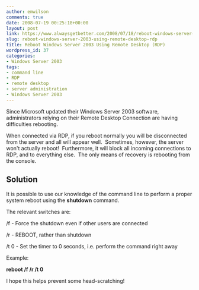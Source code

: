 ```yaml
---
author: emwilson
comments: true
date: 2008-07-19 00:25:18+00:00
layout: post
link: https://www.alwaysgetbetter.com/2008/07/18/reboot-windows-server-2003-using-remote-desktop-rdp/
slug: reboot-windows-server-2003-using-remote-desktop-rdp
title: Reboot Windows Server 2003 Using Remote Desktop (RDP)
wordpress_id: 37
categories:
- Windows Server 2003
tags:
- command line
- RDP
- remote desktop
- server administration
- Windows Server 2003
---
```


Since Microsoft updated their Windows Server 2003 software, administrators relying on their Remote Desktop Connection are having difficulties rebooting.

When connected via RDP, if you reboot normally you will be disconnected from the server and all will appear well.  Sometimes, however, the server won't actually reboot!  Furthermore, it will block all incoming connections to RDP, and to everything else.  The only means of recovery is rebooting from the console.


## Solution


It is possible to use our knowledge of the command line to perform a proper system reboot using the **shutdown** command.

The relevant switches are:

/f - Force the shutdown even if other users are connected

/r - REBOOT, rather than shutdown

/t 0 - Set the timer to 0 seconds, i.e. perform the command right away

Example:

**reboot /f /r /t 0**

I hope this helps prevent some head-scratching!

